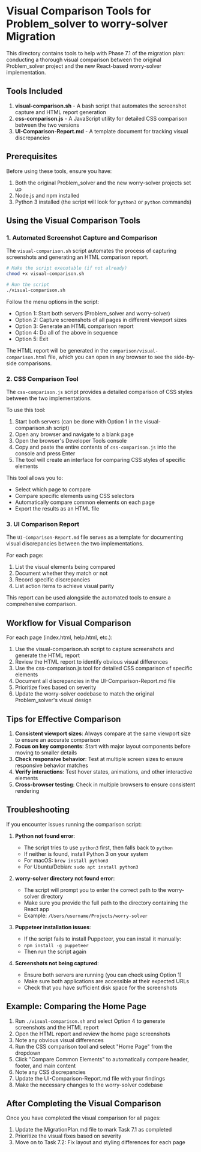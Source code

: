 # Visual Comparison Tools for Problem_solver to worry-solver Migration

This directory contains tools to help with Phase 7.1 of the migration plan: conducting a thorough visual comparison between the original Problem_solver project and the new React-based worry-solver implementation.

## Tools Included

1. **visual-comparison.sh** - A bash script that automates the screenshot capture and HTML report generation
2. **css-comparison.js** - A JavaScript utility for detailed CSS comparison between the two versions
3. **UI-Comparison-Report.md** - A template document for tracking visual discrepancies

## Prerequisites

Before using these tools, ensure you have:

1. Both the original Problem_solver and the new worry-solver projects set up
2. Node.js and npm installed
3. Python 3 installed (the script will look for `python3` or `python` commands)

## Using the Visual Comparison Tools

### 1. Automated Screenshot Capture and Comparison

The `visual-comparison.sh` script automates the process of capturing screenshots and generating an HTML comparison report.

```bash
# Make the script executable (if not already)
chmod +x visual-comparison.sh

# Run the script
./visual-comparison.sh
```

Follow the menu options in the script:
- Option 1: Start both servers (Problem_solver and worry-solver)
- Option 2: Capture screenshots of all pages in different viewport sizes
- Option 3: Generate an HTML comparison report
- Option 4: Do all of the above in sequence
- Option 5: Exit

The HTML report will be generated in the `comparison/visual-comparison.html` file, which you can open in any browser to see the side-by-side comparisons.

### 2. CSS Comparison Tool

The `css-comparison.js` script provides a detailed comparison of CSS styles between the two implementations.

To use this tool:

1. Start both servers (can be done with Option 1 in the visual-comparison.sh script)
2. Open any browser and navigate to a blank page
3. Open the browser's Developer Tools console
4. Copy and paste the entire contents of `css-comparison.js` into the console and press Enter
5. The tool will create an interface for comparing CSS styles of specific elements

This tool allows you to:
- Select which page to compare
- Compare specific elements using CSS selectors
- Automatically compare common elements on each page
- Export the results as an HTML file

### 3. UI Comparison Report

The `UI-Comparison-Report.md` file serves as a template for documenting visual discrepancies between the two implementations.

For each page:
1. List the visual elements being compared
2. Document whether they match or not
3. Record specific discrepancies
4. List action items to achieve visual parity

This report can be used alongside the automated tools to ensure a comprehensive comparison.

## Workflow for Visual Comparison

For each page (index.html, help.html, etc.):

1. Use the visual-comparison.sh script to capture screenshots and generate the HTML report
2. Review the HTML report to identify obvious visual differences
3. Use the css-comparison.js tool for detailed CSS comparison of specific elements
4. Document all discrepancies in the UI-Comparison-Report.md file
5. Prioritize fixes based on severity
6. Update the worry-solver codebase to match the original Problem_solver's visual design

## Tips for Effective Comparison

1. **Consistent viewport sizes**: Always compare at the same viewport size to ensure an accurate comparison
2. **Focus on key components**: Start with major layout components before moving to smaller details
3. **Check responsive behavior**: Test at multiple screen sizes to ensure responsive behavior matches
4. **Verify interactions**: Test hover states, animations, and other interactive elements
5. **Cross-browser testing**: Check in multiple browsers to ensure consistent rendering

## Troubleshooting

If you encounter issues running the comparison script:

1. **Python not found error**:
   - The script tries to use `python3` first, then falls back to `python`
   - If neither is found, install Python 3 on your system
   - For macOS: `brew install python3`
   - For Ubuntu/Debian: `sudo apt install python3`

2. **worry-solver directory not found error**:
   - The script will prompt you to enter the correct path to the worry-solver directory
   - Make sure you provide the full path to the directory containing the React app
   - Example: `/Users/username/Projects/worry-solver`

3. **Puppeteer installation issues**:
   - If the script fails to install Puppeteer, you can install it manually:
   - `npm install -g puppeteer`
   - Then run the script again

4. **Screenshots not being captured**:
   - Ensure both servers are running (you can check using Option 1)
   - Make sure both applications are accessible at their expected URLs
   - Check that you have sufficient disk space for the screenshots

## Example: Comparing the Home Page

1. Run `./visual-comparison.sh` and select Option 4 to generate screenshots and the HTML report
2. Open the HTML report and review the home page screenshots
3. Note any obvious visual differences
4. Run the CSS comparison tool and select "Home Page" from the dropdown
5. Click "Compare Common Elements" to automatically compare header, footer, and main content
6. Note any CSS discrepancies
7. Update the UI-Comparison-Report.md file with your findings
8. Make the necessary changes to the worry-solver codebase

## After Completing the Visual Comparison

Once you have completed the visual comparison for all pages:

1. Update the MigrationPlan.md file to mark Task 7.1 as completed
2. Prioritize the visual fixes based on severity
3. Move on to Task 7.2: Fix layout and styling differences for each page 